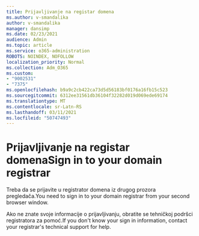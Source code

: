 ```yaml
---
title: Prijavljivanje na registar domena
ms.author: v-smandalika
author: v-smandalika
manager: dansimp
ms.date: 02/23/2021
audience: Admin
ms.topic: article
ms.service: o365-administration
ROBOTS: NOINDEX, NOFOLLOW
localization_priority: Normal
ms.collection: Adm_O365
ms.custom:
- "9002531"
- "7375"
ms.openlocfilehash: b9a9c2cb422ca73d5d56183bf0176a16fb15c523
ms.sourcegitcommit: 6312ee31561db36104f32282d019d069ede69174
ms.translationtype: MT
ms.contentlocale: sr-Latn-RS
ms.lasthandoff: 03/11/2021
ms.locfileid: "50747493"
---
```

# <a name="sign-in-to-your-domain-registrar"></a><span data-ttu-id="84b29-102">Prijavljivanje na registar domena</span><span class="sxs-lookup"><span data-stu-id="84b29-102">Sign in to your domain registrar</span></span>

<span data-ttu-id="84b29-103">Treba da se prijavite u registrator domena iz drugog prozora pregledača.</span><span class="sxs-lookup"><span data-stu-id="84b29-103">You need to sign in to your domain registrar from your second browser window.</span></span>

<span data-ttu-id="84b29-104">Ako ne znate svoje informacije o prijavljivanju, obratite se tehničkoj podršci registratora za pomoć.</span><span class="sxs-lookup"><span data-stu-id="84b29-104">If you don't know your sign in information, contact your registrar's technical support for help.</span></span>
